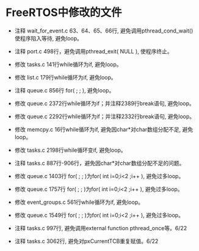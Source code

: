 # FreeRTOS中修改的文件
- 注释 wait_for_event.c 63、64、65、66行, 避免调用pthread_cond_wait()使程序陷入等待, 避免loop。
- 注释 port.c 498行，避免调用pthread_exit( NULL ), 使程序终止。
- 修改 tasks.c 141行while循环为if, 避免loop。
- 修改 list.c 179行while循环为if, 避免loop。
- 注释 queue.c 856行 for( ; ; ), 避免loop。
- 修改 queue.c 2372行while循环为if；并注释2389行break语句, 避免loop。
- 修改 queue.c 2292行while循环为if；并注释2332行break语句, 避免loop。
- 修改 memcpy.c 16行while循环为if, 避免因char*对char数组分配不足, 避免loop。
- 修改 tasks.c 2198行while循环变if, 避免loop。
- 注释 tasks.c 887行-906行，避免因char*对char数组分配不足的问题。
- 修改 queue.c 1403行 for( ; ; )为for( int i=0;i<2 ;i++ ), 避免过多loop。
- 修改 queue.c 1757行 for( ; ; )为for( int i=0;i<2 ;i++ ), 避免过多loop。
- 修改 event_groups.c 561行while循环为if, 避免loop。
- 修改 queue.c 1549行 for( ; ; )为for( int i=0;i<2 ;i++ ), 避免过多loop。

- 注释 tasks.c 997行, 避免调用external function pthread_once等。6/22
- 注释 tasks.c 3062行, 避免对pxCurrentTCB重复赋值。6/22